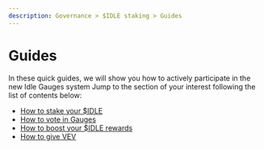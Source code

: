 ```yaml
---
description: Governance > $IDLE staking > Guides
---
```


# Guides

In these quick guides, we will show you how to actively participate in the new Idle Gauges system Jump to the section of your interest following the list of contents below:

* [How to stake your $IDLE](how-to-stake-your-usdidle.md)
* [How to vote in Gauges](how-to-vote-in-gauges.md)&#x20;
* [How to boost your $IDLE rewards](how-to-boost-your-usdidle-rewards.md)
* [How to give VEV](how-to-give-vev.md)
